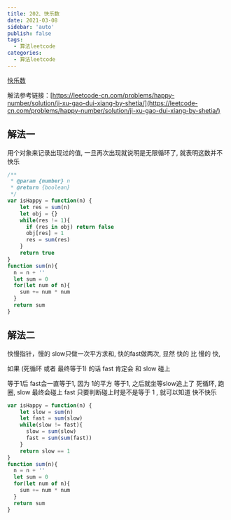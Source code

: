 ```yaml
---
title: 202、快乐数
date: 2021-03-08
sidebar: 'auto'
publish: false
tags: 
  - 算法leetcode
categories:
  - 算法leetcode
---
```

[快乐数](https://leetcode-cn.com/problems/happy-number/)

解法参考链接：[https://leetcode-cn.com/problems/happy-number/solution/ji-xu-gao-dui-xiang-by-shetia/](https://leetcode-cn.com/problems/happy-number/solution/ji-xu-gao-dui-xiang-by-shetia/)
## 解法一
用个对象来记录出现过的值, 一旦再次出现就说明是无限循环了, 就表明这数并不快乐
```js
/**
 * @param {number} n
 * @return {boolean}
 */
var isHappy = function(n) {
    let res = sum(n)
    let obj = {}
    while(res != 1){
      if (res in obj) return false
      obj[res] = 1
      res = sum(res)
    }
    return true
}
function sum(n){
  n = n + ''
  let sum = 0
  for(let num of n){
    sum += num * num
  }
  return sum
}
```

## 解法二
快慢指针，慢的 slow只做一次平方求和, 快的fast做两次, 显然 快的 比 慢的 快,

如果 (死循环 或者 最终等于1) 的话 fast 肯定会 和 slow 碰上

等于1后 fast会一直等于1, 因为 1的平方 等于1, 之后就坐等slow追上了
死循环, 跑圈, slow 最终会碰上 fast
只要判断碰上时是不是等于 1 , 就可以知道 快不快乐
```js
var isHappy = function(n) {
    let slow = sum(n)
    let fast = sum(slow)
    while(slow != fast){
      slow = sum(slow)
      fast = sum(sum(fast))
    }
    return slow == 1
}
function sum(n){
  n = n + ''
  let sum = 0
  for(let num of n){
    sum += num * num
  }
  return sum
}
```
